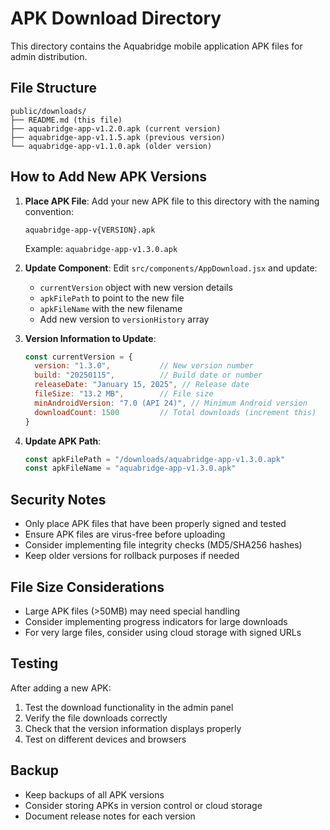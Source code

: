 # APK Download Directory

This directory contains the Aquabridge mobile application APK files for admin distribution.

## File Structure

```
public/downloads/
├── README.md (this file)
├── aquabridge-app-v1.2.0.apk (current version)
├── aquabridge-app-v1.1.5.apk (previous version)
└── aquabridge-app-v1.1.0.apk (older version)
```

## How to Add New APK Versions

1. **Place APK File**: Add your new APK file to this directory with the naming convention:
   ```
   aquabridge-app-v{VERSION}.apk
   ```
   Example: `aquabridge-app-v1.3.0.apk`

2. **Update Component**: Edit `src/components/AppDownload.jsx` and update:
   - `currentVersion` object with new version details
   - `apkFilePath` to point to the new file
   - `apkFileName` with the new filename
   - Add new version to `versionHistory` array

3. **Version Information to Update**:
   ```javascript
   const currentVersion = {
     version: "1.3.0",           // New version number
     build: "20250115",          // Build date or number
     releaseDate: "January 15, 2025", // Release date
     fileSize: "13.2 MB",        // File size
     minAndroidVersion: "7.0 (API 24)", // Minimum Android version
     downloadCount: 1500         // Total downloads (increment this)
   }
   ```

4. **Update APK Path**:
   ```javascript
   const apkFilePath = "/downloads/aquabridge-app-v1.3.0.apk"
   const apkFileName = "aquabridge-app-v1.3.0.apk"
   ```

## Security Notes

- Only place APK files that have been properly signed and tested
- Ensure APK files are virus-free before uploading
- Consider implementing file integrity checks (MD5/SHA256 hashes)
- Keep older versions for rollback purposes if needed

## File Size Considerations

- Large APK files (>50MB) may need special handling
- Consider implementing progress indicators for large downloads
- For very large files, consider using cloud storage with signed URLs

## Testing

After adding a new APK:
1. Test the download functionality in the admin panel
2. Verify the file downloads correctly
3. Check that the version information displays properly
4. Test on different devices and browsers

## Backup

- Keep backups of all APK versions
- Consider storing APKs in version control or cloud storage
- Document release notes for each version
